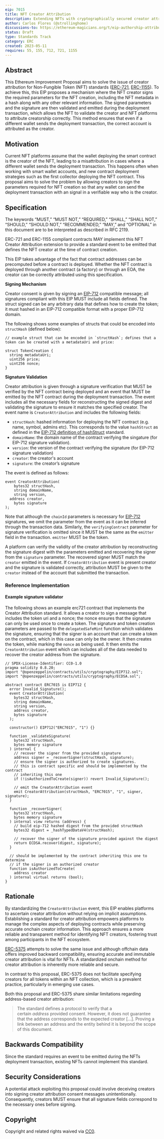 ```yaml
---
eip: 7015
title: NFT Creator Attribution
description: Extending NFTs with cryptographically secured creator attribution.
author: Carlos Flores (@strollinghome)
discussions-to: https://ethereum-magicians.org/t/eip-authorship-attribution-for-erc721/14244
status: Draft
type: Standards Track
category: ERC
created: 2023-05-11
requires: 55, 155, 712, 721, 1155
---
```


## Abstract

This Ethereum Improvement Proposal aims to solve the issue of creator attribution for Non-Fungible Token (NFT) standards ([ERC-721](./eip-721.md), [ERC-1155](./eip-1155.md)). To achieve this, this EIP proposes a mechanism where the NFT creator signs the required parameters for the NFT creation, including the NFT metadata in a hash along with any other relevant information. The signed parameters and the signature are then validated and emitted during the deployment transaction, which allows the NFT to validate the creator and NFT platforms to attribute creatorship correctly. This method ensures that even if a different wallet sends the deployment transaction, the correct account is attributed as the creator.

## Motivation

Current NFT platforms assume that the wallet deploying the smart contract is the creator of the NFT, leading to a misattribution in cases where a different wallet sends the deployment transaction. This happens often when working with smart wallet accounts, and new contract deployment strategies such as the first collector deploying the NFT contract. This proposal aims to solve the problem by allowing creators to sign the parameters required for NFT creation so that any wallet can send the deployment transaction with an signal in a verifiable way who is the creator.

## Specification

The keywords “MUST,” “MUST NOT,” “REQUIRED,” “SHALL,” “SHALL NOT,” “SHOULD,” “SHOULD NOT,” “RECOMMENDED,” “MAY,” and “OPTIONAL” in this document are to be interpreted as described in RFC 2119.

ERC-721 and ERC-1155 compliant contracts MAY implement this NFT Creator Attribution extension to provide a standard event to be emitted that defines the NFT creator at the time of contract creation.

This EIP takes advantage of the fact that contract addresses can be precomputed before a contract is deployed. Whether the NFT contract is deployed through another contract (a factory) or through an EOA, the creator can be correctly attributed using this specification.

**Signing Mechanism**

Creator consent is given by signing an [EIP-712](./eip-712.md) compatible message; all signatures compliant with this EIP MUST include all fields defined. The struct signed can be any arbitrary data that defines how to create the token; it must hashed in an EIP-712 compatible format with a proper EIP-712 domain. 

The following shows some examples of structs that could be encoded into `structHash` (defined below):

```solidity
// example struct that can be encoded in `structHash`; defines that a token can be created with a metadataUri and price:

struct TokenCreation {
  string metadataUri;
  uint256 price;
  uint256 nonce;
}
```

**Signature Validation**

Creator attribution is given through a signature verification that MUST be verified by the NFT contract being deployed and an event that MUST be emitted by the NFT contract during the deployment transaction. The event includes all the necessary fields for reconstructing the signed digest and validating the signature to ensure it matches the specified creator. The event name is `CreatorAttribution` and includes the following fields:

- `structHash`: hashed information for deploying the NFT contract (e.g. name, symbol, admins etc). This corresponds to the value `hashStruct` as defined in the [EIP-712 definition of hashStruct](./eip-712.md#definition-of-hashstruct) standard.
- `domainName`: the domain name of the contract verifying the singature (for EIP-712 signature validation). 
- `version`: the version of the contract verifying the signature (for EIP-712 signature validation)
- `creator`: the creator's account
- `signature`: the creator’s signature

The event is defined as follows:

```solidity
event CreatorAttribution(
	bytes32 structHash,
	string domainName,
	string version,
  address creator,
	bytes signature
);
```

Note that although the `chainId` parameters is necessary for [EIP-712](./eip-712.md) signatures, we omit the parameter from the event as it can be inferred through the transaction data. Similarly, the `verifyingContract` parameter for signature verification is omitted since it MUST be the same as the `emitter` field in the transaction. `emitter` MUST be the token.

A platform can verify the validity of the creator attribution by reconstructing the signature digest with the parameters emitted and recovering the signer from the `signature` parameter. The recovered signer MUST match the `creator` emitted in the event. If `CreatorAttribution` event is present creator and the signature is validated correctly, attribution MUST be given to the `creator` instead of the account that submitted the transaction.

### Reference Implementation

#### Example signature validator

The following shows an example erc721 contract that implements the Creator Attribution standard.
It allows a creator to sign a message that includes the token uri and a nonce; the nonce ensures
that the signature can only be used once to create a token. The signature and token creation
parameters are passed to the `delegatedSafeMint` function which validates the signature, ensuring
that the signer is an account that can create a token on the contract, which in this case can only
be the owner. It then creates the token, while marking the `nonce` as being used.  It then emits the 
`CreatorAttribution` event which can includes all of the data needed to recover the creator address 
from the signature.

```solidity
// SPDX-License-Identifier: CC0-1.0
pragma solidity 0.8.20;
import "@openzeppelin/contracts/utils/cryptography/EIP712.sol";
import "@openzeppelin/contracts/utils/cryptography/ECDSA.sol";

abstract contract ERC7015 is EIP712 {
  error Invalid_Signature();
  event CreatorAttribution(
    bytes32 structHash,
    string domainName,
    string version,
    address creator,
    bytes signature
  );

  constructor() EIP712("ERC7015", "1") {}

  function _validateSignature(
    bytes32 structHash,
    bytes memory signature
  ) internal {
    // recover the signer from the provided signature
    address signer = _recoverSigner(structHash, signature);
    // ensure the signer is authorized to create signatures.
    // this is contract specific and should be implemented by the contract
    // inheriting this one
    if (!isAuthorizedToCreate(signer)) revert Invalid_Signature();

    // emit the CreatorAttribution event
    emit CreatorAttribution(structHash, "ERC7015", "1", signer, signature);
  }

  function _recoverSigner(
    bytes32 structHash,
    bytes memory signature
  ) internal view returns (address) {
    // build eip-712 hashed digest from the provided structHash
    bytes32 digest = _hashTypedDataV4(structHash);

    // recover the signer of the signature provided against the digest
    return ECDSA.recover(digest, signature);
  }

  // should be implemented by the contract inheriting this one to determine
  // if the signer is an authorized creator
  function isAuthorizedToCreate(
    address creator
  ) internal virtual returns (bool);
}
```

## Rationale

By standardizing the `CreatorAttribution` event, this EIP enables platforms to ascertain creator attribution without relying on implicit assumptions. Establishing a standard for creator attribution empowers platforms to manage the complex aspects of deploying contracts while preserving accurate onchain creator information. This approach ensures a more reliable and transparent method for identifying NFT creators, fostering trust among participants in the NFT ecosystem.

[ERC-5375](./eip-5375.md) attempts to solve the same issue and although offchain data offers improved backward compatibility, ensuring accurate and immutable creator attribution is vital for NFTs. A standardized onchain method for creator attribution is inherently more reliable and secure.

In contrast to this proposal, ERC-5375 does not facilitate specifying creators for all tokens within an NFT collection, which is a prevalent practice, particularly in emerging use cases.

Both this proposal and ERC-5375 share similar limitations regarding address-based creator attribution:

> The standard defines a protocol to verify that a certain *address* provided consent. However, it does not guarantee that the address corresponds to the expected creator […]. Proving a link between an address and the entity behind it is beyond the scope of this document.

## Backwards Compatibility

Since the standard requires an event to be emitted during the NFTs deployment transaction, existing NFTs cannot implement this standard.

## Security Considerations

A potential attack exploiting this proposal could involve deceiving creators into signing creator attribution consent messages unintentionally. Consequently, creators MUST ensure that all signature fields correspond to the necessary ones before signing.

## Copyright

Copyright and related rights waived via [CC0](../LICENSE.md).
